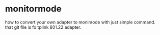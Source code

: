 # monitormode
how to convert your own adapter to monimode with just simple command.
that git file is fo tplink 801.22 adapter.
